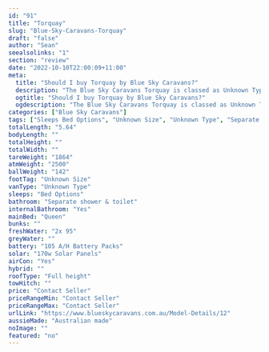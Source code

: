 ```yaml
---
id: "91"
title: "Torquay"
slug: "Blue-Sky-Caravans-Torquay"
draft: "false"
author: "Sean"
seealsolinks: "1"
section: "review"
date: "2022-10-10T22:00:09+11:00"
meta:
  title: "Should I buy Torquay by Blue Sky Caravans?"
  description: "The Blue Sky Caravans Torquay is classed as Unknown Type, and sleeps Bed Options people. It is Australian made and comes in at Unknown Size. It generally has Separate shower & toilet."
  ogtitle: "Should I buy Torquay by Blue Sky Caravans?"
  ogdescription: "The Blue Sky Caravans Torquay is classed as Unknown Type, and sleeps Bed Options people. It is Australian made and comes in at Unknown Size. It generally has Separate shower & toilet."
categories: ["Blue Sky Caravans"]
tags: ["Sleeps Bed Options", "Unknown Size", "Unknown Type", "Separate shower & toilet", "Full height", "Price Unknown", "Australian made"]
totalLength: "5.64"
bodyLength: ""
totalHeight: ""
totalWidth: ""
tareWeight: "1864"
atmWeight: "2500"
ballWeight: "142"
footTag: "Unknown Size"
vanType: "Unknown Type"
sleeps: "Bed Options"
bathroom: "Separate shower & toilet"
internalBathroom: "Yes"
mainBed: "Queen"
bunks: ""
freshWater: "2x 95"
greyWater: ""
battery: "105 A/H Battery Packs"
solar: "170w Solar Panels"
airCon: "Yes"
hybrid: ""
roofType: "Full height"
towHitch: ""
price: "Contact Seller"
priceRangeMin: "Contact Seller"
priceRangeMax: "Contact Seller"
urlLink: "https://www.blueskycaravans.com.au/Model-Details/12"
aussieMade: "Australian made"
noImage: ""
featured: "no"
---
```

